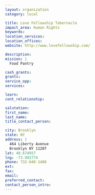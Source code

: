 ```yaml
---
layout: organization
category: local

title: Love Fellowship Tabernacle
impact_area: Human Rights
keywords: 
location_services: 
location_offices: 
website: http://www.lovefellowship.com/

description: 
mission: |
  Food Pantry

cash_grants: 
grants: 
service_opp: 
services: 

learn: 
cont_relationship: 

salutation: 
first_name: 
last_name: 
title_contact_person: 

city: Brooklyn
state: NY
address: |
  464 Liberty Avenue  
  Brooklyn NY 11207
lat: 40.674957
lng: -73.892774
phone: 732-849-1488
ext: 
fax: 
email: 
preferred_contact: 
contact_person_intro: 
---
```

